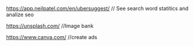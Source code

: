 https://app.neilpatel.com/en/ubersuggest/ // See search word statitics and analize seo 

https://unsplash.com/ //Image bank

https://www.canva.com/ //create ads
